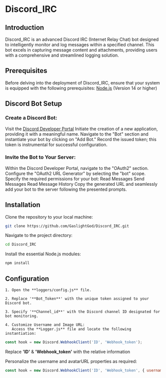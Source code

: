 # Discord_IRC

## Introduction

Discord_IRC is an advanced Discord IRC (Internet Relay Chat) bot designed to intelligently monitor and log messages within a specified channel. 
This bot excels in capturing message content and attachments, providing users with a comprehensive and streamlined logging solution.

## Prerequisites
Before delving into the deployment of Discord_IRC, ensure that your system is equipped with the following prerequisites:
<a target="_new" href="https://nodejs.org/">Node.js</a> (Version 14 or higher)

## Discord Bot Setup

### Create a Discord Bot:
    
Visit the <a target="_new" href="https://discord.com/developers/applications">Discord Developer Portal</a>
    Initiate the creation of a new application, providing it with a meaningful name.
    Navigate to the "Bot" section and instantiate your bot by clicking on "Add Bot."
    Record the issued token; this token is instrumental for successful configuration.
### Invite the Bot to Your Server:
 Within the Discord Developer Portal, navigate to the "OAuth2" section.
      Configure the "OAuth2 URL Generator" by selecting the "bot" scope.
      Specify the required permissions for your bot:
        Read Messages
        Send Messages
        Read Message History
      Copy the generated URL and seamlessly add your bot to the server following the presented prompts.

## Installation
Clone the repository to your local machine:

```bash
git clone https://github.com/GaslightGod/Discord_IRC.git
```
Navigate to the project directory:

```bash
cd Discord_IRC
```
Install the essential Node.js modules:
```bash
npm install
```

## Configuration
    1. Open the **loggers/config.js** file.
    
    2. Replace '**Bot_Token**' with the unique token assigned to your Discord bot.
    
    3. Specify '**Channel_id**' with the Discord channel ID designated for bot monitoring.
    
    4. Customize Username and Image URL:
       Access the **Logger.js** file and locate the following instantiation:
  ```js 
const hook = new Discord.WebhookClient('ID', 'Webhook_token');
```
  Replace **'ID'** & **'Webhook_token'** with the relative information

  Personalize the username and avatarURL properties as required:
```js
const hook = new Discord.WebhookClient('ID', 'Webhook_token', { username: 'YourUsername', avatarURL: 'YourImageURL' });
```
